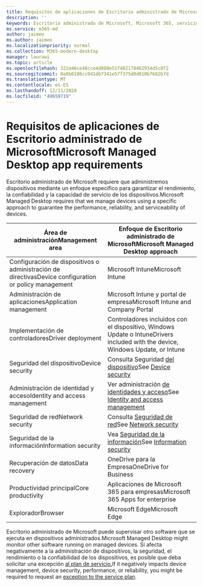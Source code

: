 ```yaml
---
title: Requisitos de aplicaciones de Escritorio administrado de Microsoft
description: ''
keywords: Escritorio administrado de Microsoft, Microsoft 365, servicio, documentación
ms.service: m365-md
author: jaimeo
ms.author: jaimeo
ms.localizationpriority: normal
ms.collection: M365-modern-desktop
manager: laurawi
ms.topic: article
ms.openlocfilehash: 322a46ce48cce4d080e51f482178462934d5c8f2
ms.sourcegitcommit: 0a8b0186cc041db7341e57f375d0d010b7682b7d
ms.translationtype: MT
ms.contentlocale: es-ES
ms.lasthandoff: 12/11/2020
ms.locfileid: "49659719"
---
```

# <a name="microsoft-managed-desktop-app-requirements"></a><span data-ttu-id="08a9c-103">Requisitos de aplicaciones de Escritorio administrado de Microsoft</span><span class="sxs-lookup"><span data-stu-id="08a9c-103">Microsoft Managed Desktop app requirements</span></span>

<!--This topic is the target for aka.ms/app-req. This is aka link is used from EA agreement for MMD. do not delete.-->

<!--Application addendum -->
 
<span data-ttu-id="08a9c-104">Escritorio administrado de Microsoft requiere que administremos dispositivos mediante un enfoque específico para garantizar el rendimiento, la confiabilidad y la capacidad de servicio de los dispositivos.</span><span class="sxs-lookup"><span data-stu-id="08a9c-104">Microsoft Managed Desktop requires that we manage devices using a specific approach to guarantee the performance, reliability, and serviceability of devices.</span></span>


|<span data-ttu-id="08a9c-105">Área de administración</span><span class="sxs-lookup"><span data-stu-id="08a9c-105">Management area</span></span>  |<span data-ttu-id="08a9c-106">Enfoque de Escritorio administrado de Microsoft</span><span class="sxs-lookup"><span data-stu-id="08a9c-106">Microsoft Managed Desktop approach</span></span>  |
|---------|---------|
|<span data-ttu-id="08a9c-107">Configuración de dispositivos o administración de directivas</span><span class="sxs-lookup"><span data-stu-id="08a9c-107">Device configuration or policy management</span></span>     |  <span data-ttu-id="08a9c-108">Microsoft Intune</span><span class="sxs-lookup"><span data-stu-id="08a9c-108">Microsoft Intune</span></span>       |
|<span data-ttu-id="08a9c-109">Administración de aplicaciones</span><span class="sxs-lookup"><span data-stu-id="08a9c-109">Application management</span></span>     | <span data-ttu-id="08a9c-110">Microsoft Intune y portal de empresa</span><span class="sxs-lookup"><span data-stu-id="08a9c-110">Microsoft Intune and Company Portal</span></span>        |
|<span data-ttu-id="08a9c-111">Implementación de controladores</span><span class="sxs-lookup"><span data-stu-id="08a9c-111">Driver deployment</span></span>     |  <span data-ttu-id="08a9c-112">Controladores incluidos con el dispositivo, Windows Update o Intune</span><span class="sxs-lookup"><span data-stu-id="08a9c-112">Drivers included with the device, Windows Update, or Intune</span></span>       |
|<span data-ttu-id="08a9c-113">Seguridad del dispositivo</span><span class="sxs-lookup"><span data-stu-id="08a9c-113">Device security</span></span>     | <span data-ttu-id="08a9c-114">Consulta Seguridad [del dispositivo](security.md#device-security)</span><span class="sxs-lookup"><span data-stu-id="08a9c-114">See [Device security](security.md#device-security)</span></span>      |
|<span data-ttu-id="08a9c-115">Administración de identidad y acceso</span><span class="sxs-lookup"><span data-stu-id="08a9c-115">Identity and access management</span></span>     | <span data-ttu-id="08a9c-116">Ver administración [de identidades y acceso](security.md#identity-and-access-management)</span><span class="sxs-lookup"><span data-stu-id="08a9c-116">See [Identity and access management](security.md#identity-and-access-management)</span></span>        |
|<span data-ttu-id="08a9c-117">Seguridad de red</span><span class="sxs-lookup"><span data-stu-id="08a9c-117">Network security</span></span>     | <span data-ttu-id="08a9c-118">Consulta [Seguridad de red](security.md#network-security)</span><span class="sxs-lookup"><span data-stu-id="08a9c-118">See [Network security](security.md#network-security)</span></span>        |
|<span data-ttu-id="08a9c-119">Seguridad de la información</span><span class="sxs-lookup"><span data-stu-id="08a9c-119">Information security</span></span>     |  <span data-ttu-id="08a9c-120">Vea [Seguridad de la información](security.md#information-security)</span><span class="sxs-lookup"><span data-stu-id="08a9c-120">See [Information security](security.md#information-security)</span></span>       |
|<span data-ttu-id="08a9c-121">Recuperación de datos</span><span class="sxs-lookup"><span data-stu-id="08a9c-121">Data recovery</span></span>     | <span data-ttu-id="08a9c-122">OneDrive para la Empresa</span><span class="sxs-lookup"><span data-stu-id="08a9c-122">OneDrive for Business</span></span>        |
|<span data-ttu-id="08a9c-123">Productividad principal</span><span class="sxs-lookup"><span data-stu-id="08a9c-123">Core productivity</span></span>     | <span data-ttu-id="08a9c-124">Aplicaciones de Microsoft 365 para empresas</span><span class="sxs-lookup"><span data-stu-id="08a9c-124">Microsoft 365 Apps for enterprise</span></span>    |
|<span data-ttu-id="08a9c-125">Explorador</span><span class="sxs-lookup"><span data-stu-id="08a9c-125">Browser</span></span>     | <span data-ttu-id="08a9c-126">Microsoft Edge</span><span class="sxs-lookup"><span data-stu-id="08a9c-126">Microsoft Edge</span></span>        |




<span data-ttu-id="08a9c-127">Escritorio administrado de Microsoft puede supervisar otro software que se ejecuta en dispositivos administrados.</span><span class="sxs-lookup"><span data-stu-id="08a9c-127">Microsoft Managed Desktop might monitor other software running on managed devices.</span></span> <span data-ttu-id="08a9c-128">Si afecta negativamente a la administración de dispositivos, la seguridad, el rendimiento o la confiabilidad de los dispositivos, es posible que deba solicitar una excepción [al plan de servicio.](customizing.md)</span><span class="sxs-lookup"><span data-stu-id="08a9c-128">If it negatively impacts device management, device security, performance, or reliability, you might be required to request an [exception to the service plan](customizing.md).</span></span>

